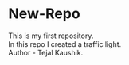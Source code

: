 # New-Repo
This is my first repository.
<br>
In this repo I created a traffic light.
<br>
Author - Tejal Kaushik.

